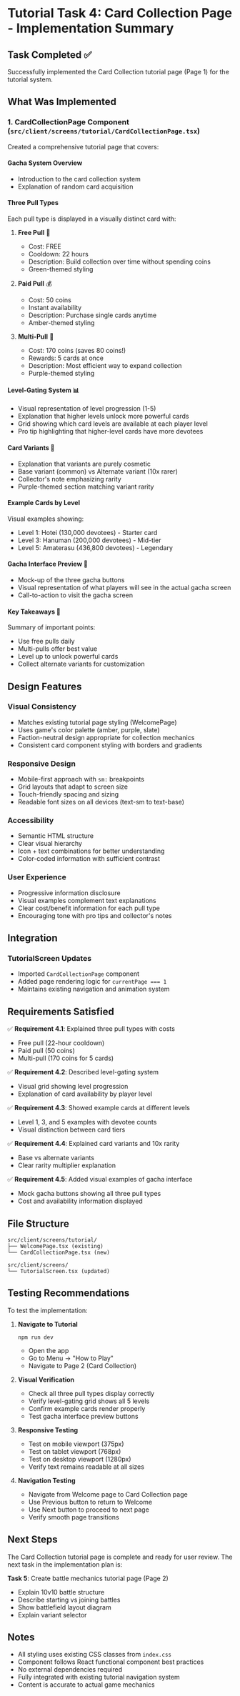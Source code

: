 # Tutorial Task 4: Card Collection Page - Implementation Summary

## Task Completed ✅

Successfully implemented the Card Collection tutorial page (Page 1) for the tutorial system.

## What Was Implemented

### 1. CardCollectionPage Component (`src/client/screens/tutorial/CardCollectionPage.tsx`)

Created a comprehensive tutorial page that covers:

#### **Gacha System Overview**
- Introduction to the card collection system
- Explanation of random card acquisition

#### **Three Pull Types**
Each pull type is displayed in a visually distinct card with:

1. **Free Pull** 🎁
   - Cost: FREE
   - Cooldown: 22 hours
   - Description: Build collection over time without spending coins
   - Green-themed styling

2. **Paid Pull** 💰
   - Cost: 50 coins
   - Instant availability
   - Description: Purchase single cards anytime
   - Amber-themed styling

3. **Multi-Pull** 🎰
   - Cost: 170 coins (saves 80 coins!)
   - Rewards: 5 cards at once
   - Description: Most efficient way to expand collection
   - Purple-themed styling

#### **Level-Gating System** 📊
- Visual representation of level progression (1-5)
- Explanation that higher levels unlock more powerful cards
- Grid showing which card levels are available at each player level
- Pro tip highlighting that higher-level cards have more devotees

#### **Card Variants** 🎨
- Explanation that variants are purely cosmetic
- Base variant (common) vs Alternate variant (10x rarer)
- Collector's note emphasizing rarity
- Purple-themed section matching variant rarity

#### **Example Cards by Level**
Visual examples showing:
- Level 1: Hotei (130,000 devotees) - Starter card
- Level 3: Hanuman (200,000 devotees) - Mid-tier
- Level 5: Amaterasu (436,800 devotees) - Legendary

#### **Gacha Interface Preview** 🎰
- Mock-up of the three gacha buttons
- Visual representation of what players will see in the actual gacha screen
- Call-to-action to visit the gacha screen

#### **Key Takeaways** 📝
Summary of important points:
- Use free pulls daily
- Multi-pulls offer best value
- Level up to unlock powerful cards
- Collect alternate variants for customization

## Design Features

### Visual Consistency
- Matches existing tutorial page styling (WelcomePage)
- Uses game's color palette (amber, purple, slate)
- Faction-neutral design appropriate for collection mechanics
- Consistent card component styling with borders and gradients

### Responsive Design
- Mobile-first approach with `sm:` breakpoints
- Grid layouts that adapt to screen size
- Touch-friendly spacing and sizing
- Readable font sizes on all devices (text-sm to text-base)

### Accessibility
- Semantic HTML structure
- Clear visual hierarchy
- Icon + text combinations for better understanding
- Color-coded information with sufficient contrast

### User Experience
- Progressive information disclosure
- Visual examples complement text explanations
- Clear cost/benefit information for each pull type
- Encouraging tone with pro tips and collector's notes

## Integration

### TutorialScreen Updates
- Imported `CardCollectionPage` component
- Added page rendering logic for `currentPage === 1`
- Maintains existing navigation and animation system

## Requirements Satisfied

✅ **Requirement 4.1**: Explained three pull types with costs
- Free pull (22-hour cooldown)
- Paid pull (50 coins)
- Multi-pull (170 coins for 5 cards)

✅ **Requirement 4.2**: Described level-gating system
- Visual grid showing level progression
- Explanation of card availability by player level

✅ **Requirement 4.3**: Showed example cards at different levels
- Level 1, 3, and 5 examples with devotee counts
- Visual distinction between card tiers

✅ **Requirement 4.4**: Explained card variants and 10x rarity
- Base vs alternate variants
- Clear rarity multiplier explanation

✅ **Requirement 4.5**: Added visual examples of gacha interface
- Mock gacha buttons showing all three pull types
- Cost and availability information displayed

## File Structure

```
src/client/screens/tutorial/
├── WelcomePage.tsx (existing)
└── CardCollectionPage.tsx (new)

src/client/screens/
└── TutorialScreen.tsx (updated)
```

## Testing Recommendations

To test the implementation:

1. **Navigate to Tutorial**
   ```
   npm run dev
   ```
   - Open the app
   - Go to Menu → "How to Play"
   - Navigate to Page 2 (Card Collection)

2. **Visual Verification**
   - Check all three pull types display correctly
   - Verify level-gating grid shows all 5 levels
   - Confirm example cards render properly
   - Test gacha interface preview buttons

3. **Responsive Testing**
   - Test on mobile viewport (375px)
   - Test on tablet viewport (768px)
   - Test on desktop viewport (1280px)
   - Verify text remains readable at all sizes

4. **Navigation Testing**
   - Navigate from Welcome page to Card Collection page
   - Use Previous button to return to Welcome
   - Use Next button to proceed to next page
   - Verify smooth page transitions

## Next Steps

The Card Collection tutorial page is complete and ready for user review. The next task in the implementation plan is:

**Task 5**: Create battle mechanics tutorial page (Page 2)
- Explain 10v10 battle structure
- Describe starting vs joining battles
- Show battlefield layout diagram
- Explain variant selector

## Notes

- All styling uses existing CSS classes from `index.css`
- Component follows React functional component best practices
- No external dependencies required
- Fully integrated with existing tutorial navigation system
- Content is accurate to actual game mechanics
